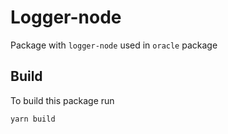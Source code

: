 # Logger-node
Package with `logger-node` used in `oracle` package

## Build
To build this package run

```bash
yarn build
```
